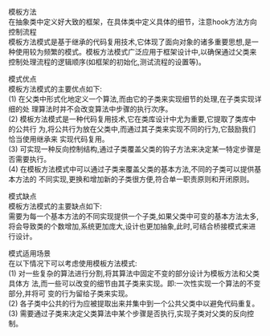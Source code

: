 <p>模板方法
<br>在抽象类中定义好大致的框架，在具体类中定义具体的细节，注意hook方法方向控制流程
<br>模板方法模式是基于继承的代码复用技术,它体现了面向对象的诸多重要思想,是一种使用较为频繁的模式。模板方法模式广泛应用于框架设计中,以确保通过父类来控制处理流程的逻辑顺序(如框架的初始化,测试流程的设置等)。
<p>模式优点 
<br>模板方法模式的主要优点如下:<br>(1) 在父类中形式化地定义一个算法,而由它的子类来实现细节的处理,在子类实现详细的处 理算法时并不会改变算法中步骤的执行次序。<br>(2) 模板方法模式是一种代码复用技术,它在类库设计中尤为重要,它提取了类库中的公共行 为,将公共行为放在父类中,而通过其子类来实现不同的行为,它鼓励我们恰当使用继承来 实现代码复用。<br>(3) 可实现一种反向控制结构,通过子类覆盖父类的钩子方法来决定某一特定步骤是否需要执行。<br>(4) 在模板方法模式中可以通过子类来覆盖父类的基本方法,不同的子类可以提供基本方法的 不同实现,更换和增加新的子类很方便,符合单一职责原则和开闭原则。<p>模式缺点 
<br>模板方法模式的主要缺点如下:
<br>需要为每一个基本方法的不同实现提供一个子类,如果父类中可变的基本方法太多,将会导致类的个数增加,系统更加庞大,设计也更加抽象,此时,可结合桥接模式来进行设计。
<p>模式适用场景 
<br>在以下情况下可以考虑使用模板方法模式:<br>(1) 对一些复杂的算法进行分割,将其算法中固定不变的部分设计为模板方法和父类具体方 法,而一些可以改变的细节由其子类来实现。即:一次性实现一个算法的不变部分,并将可 变的行为留给子类来实现。<br>(2) 各子类中公共的行为应被提取出来并集中到一个公共父类中以避免代码重复。<br>(3) 需要通过子类来决定父类算法中某个步骤是否执行,实现子类对父类的反向控制。